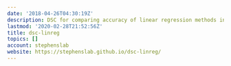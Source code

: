 ```yaml
---
date: '2018-04-26T04:30:19Z'
description: DSC for comparing accuracy of linear regression methods in prediction.
lastmod: '2020-02-28T21:52:56Z'
title: dsc-linreg
topics: []
account: stephenslab
website: https://stephenslab.github.io/dsc-linreg/
---
```


